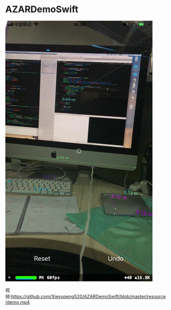 # AZARDemoSwift

![](https://github.com/Xieyupeng520/AZARDemoSwift/blob/master/resource/demo.png)

视频:https://github.com/Xieyupeng520/AZARDemoSwift/blob/master/resource/demo.mp4
